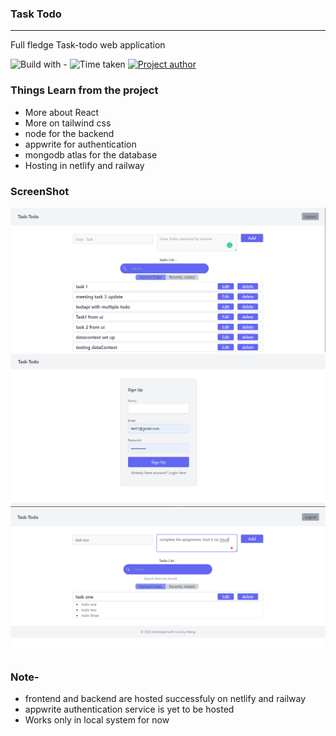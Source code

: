 ### Task Todo 
-----
Full fledge Task-todo web application

![Build with -](https://img.shields.io/badge/Build%20with-mern%20stack-brightgreen) ![Time taken](https://img.shields.io/badge/Time%20Taken-01%20week-blue) [![Project author](https://img.shields.io/badge/Author-Ngamlenmang%20Touthang-9cf)](https://github.com/MTouthang/ "MTouthang")


### Things Learn from the project
- More about React   
- More on tailwind css
- node for the backend
- appwrite for authentication
- mongodb atlas for the database
- Hosting in netlify and railway
### ScreenShot
![Project screenshot](./snapshot/home_page.PNG)
![Project screenshot](./snapshot/signup.PNG)
![Project screenshot](./snapshot/form.PNG)

### Note- 
- frontend and backend are hosted successfuly on netlify and railway
- appwrite authentication service is yet to be hosted
- Works only in local system for now 
